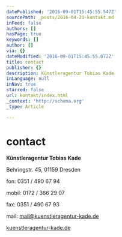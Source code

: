 ```yaml
---
datePublished: '2016-09-01T15:45:55.547Z'
sourcePath: _posts/2016-04-21-kontakt.md
inFeed: false
authors: []
hasPage: true
keywords: []
author: []
via: {}
dateModified: '2016-09-01T15:45:55.072Z'
title: contact
publisher: {}
description: Künstleragentur Tobias Kade
inLanguage: null
inNav: true
starred: false
url: kontakt/index.html
_context: 'http://schema.org'
_type: Article

---
```

# contact

**Künstleragentur Tobias Kade**

Behringstr. 45, 01159 Dresden

fon: 0351 / 490 67 94

mobil: 0172 / 366 29 07

fax: 0351 / 490 67 93

mail: mail@kuenstleragentur-kade.de

[kuenstleragentur-kade.de][0]

[0]: http://kuenstleragentur-kade.de/georg-streuber/